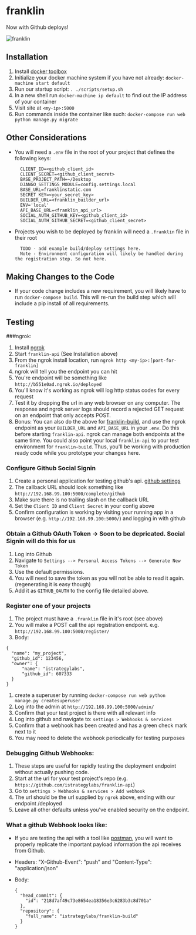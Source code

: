 # franklin

Now with Github deploys!

![franklin](http://www.brand-licensing.com/DBImages/lizenzen/franklin-logo.jpg)

## Installation

1. Install [docker toolbox](https://www.docker.com/toolbox)
1. Initialize your docker machine system if you have not already: `docker-machine start default`
1. Run our startup script: `. ./scripts/setup.sh`
1. In a new shell run `docker-machine ip default` to find out the IP address of your container
1. Visit site at `<my-ip>:5000`
1. Run commands inside the container like such: `docker-compose run web python manage.py migrate`

## Other Considerations

- You will need a `.env` file in the root of your project that defines the following keys:


    ```
      CLIENT_ID=<github_client_id>
      CLIENT_SECRET=<github_client_secret>
      BASE_PROJECT_PATH=~/Desktop
      DJANGO_SETTINGS_MODULE=config.settings.local
      BASE_URL=franklinstatic.com
      SECRET_KEY=<your_secret_key>
      BUILDER_URL=<franklin_builder_url>
      ENV='local'
      API_BASE_URL=<franklin_api_url>
      SOCIAL_AUTH_GITHUB_KEY=<github_client_id>
      SOCIAL_AUTH_GITHUB_SECRET=<github_client_secret>
    ```
- Projects you wish to be deployed by franklin will need a `.franklin` file in their root

  ```
    TODO - add example build/deploy settings here.
    Note - Environment configuration will likely be handled during the registration step. So not here.
  ```

## Making Changes to the Code

- If your code change includes a new requirement, you will likely have to run `docker-compose build`. This will re-run the build step which will include a pip install of all requirements.

## Testing

###ngrok: 

1. Install [ngrok](https://ngrok.com/)
1. Start `franklin-api` (See Installation above)
1. From the ngrok install location, run `ngrok http <my-ip>:[port-for-franklin]`
1. ngrok will tell you the endpoint you can hit
1. You're endpoint will be something like `http://b551e0ad.ngrok.io/deployed`
1. You'll know it's working as ngrok will log http status codes for every request
1. Test it by dropping the url in any web browser on any computer. The response and ngrok server logs should record a rejected GET request on an endpoint that only accepts POST.
1. Bonus: You can also do the above for [franklin-build](https://github.com/istrategylabs/franklin-build), and use the ngrok endpoint as your `BUILDER_URL` and `API_BASE_URL` in your `.env`. Do this before starting `franklin-api`. ngrok can manage both endpoints at the same time. You could also point your local `franklin-api` to your test environment for `franklin-build`. Thus, you'll be working with production ready code while you prototype your changes here. 

### Configure Github Social Signin
1. Create a personal application for testing github's api. [github settings](https://github.com/settings/applications)
1. The callback URL should look something like `http://192.168.99.100:5000/complete/github`
1. Make sure there is no trailing slash on the callback URL
1. Set the `Client ID` and `Client Secret` in your config above
1. Confirm configuration is working by visiting your running app in a browser (e.g. `http://192.168.99.100:5000/`) and logging in with github 
### Obtain a Github OAuth Token -> Soon to be depricated. Social Signin will do this for us
1. Log into Github
1. Navigate to `Settings --> Personal Access Tokens --> Generate New Token`
1. Use the default permissions.
1. You will need to save the token as you will not be able to read it again. (regenerating it is easy though)
1. Add it as `GITHUB_OAUTH` to the config file detailed above.

### Register one of your projects
1. The project must have a `.franklin` file in it's root (see above)
1. You will make a POST call the api registration endpoint. e.g. `http://192.168.99.100:5000/register/`
1. Body:

  ```
  {
    "name": "my_project",
    "github_id": 123456,
    "owner": {
        "name": "istrategylabs",
        "github_id": 607333
    }
  }
  ```
1. create a superuser by running `docker-compose run web python manage.py createsuperuser`
1. Log into the admin at `http://192.168.99.100:5000/admin/`
1. Confirm that your test project is there with all relevant info
1. Log into github and navigate to: `settings > Webhooks & services`
1. Confirm that a webhook has been created and has a green check mark next to it
1. You may need to delete the webhook periodically for testing purposes

### Debugging Github Webhooks:
1. These steps are useful for rapidly testing the deployment endpoint without actually pushing code.
1. Start at the url for your test project's repo (e.g. `https://github.com/istrategylabs/franklin-api`)
1. Go to `settings > Webhooks & services > Add webhook`
1. The url should be the url supplied by `ngrok` above, ending with our endpoint /deployed
1. Leave all other defaults unless you've enabled security on the endpoint.

### What a github Webhook looks like:
- If you are testing the api with a tool like [postman](https://www.getpostman.com/), you will want to properly replicate the important payload information the api receives from Github.
- Headers: "X-Github-Event": "push" and "Content-Type": "application/json"
- Body: 

  ```
  {
    "head_commit": {
      "id": "218d7af49c73e8654ea18356e3c6283b3c8d701a"
    },
    "repository": {
      "full_name": "istrategylabs/franklin-build"
    }
  }
  ```
